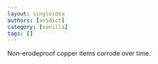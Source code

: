 ```yaml
---
layout: singleidea
authors: [aosdict]
category: [vanilla]
tags: []
---
```

Non-erodeproof copper items corrode over time.
